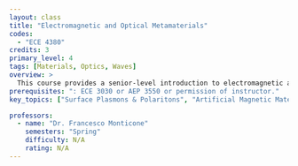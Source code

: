 ```yaml
---
layout: class
title: "Electromagnetic and Optical Metamaterials"
codes:
  - "ECE 4380"
credits: 3
primary_level: 4
tags: [Materials, Optics, Waves]
overview: >
  This course provides a senior-level introduction to electromagnetic and optical metamaterials. Topics include electromagnetic and optical properties of surface plasmons and polaritons, artificial magnetic materials, negative-index materials, nanostructured optical materials, etc. The course also discusses the applications of these materials in diverse areas including electromagnetic cloaking and invisibility, stealth technologies, optical super-lensing, bio-chemical sensing, conformal optics, meta-surfaces, and non-reciprocal devices.
prerequisites: ": ECE 3030 or AEP 3550 or permission of instructor."
key_topics: ["Surface Plasmons & Polaritons", "Artificial Magnetic Materials", "Negative-index Materials"]

professors:
  - name: "Dr. Francesco Monticone"
    semesters: "Spring"
    difficulty: N/A
    rating: N/A
---
```

